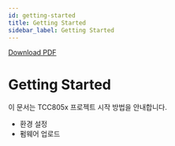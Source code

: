 ```yaml
---
id: getting-started
title: Getting Started
sidebar_label: Getting Started
---
```


<div style={{
  display: 'flex',
  justifyContent: 'flex-end',
  marginTop: '0.5rem',
  marginBottom: '1rem'
}}>
  <a
    href="https://telechips-r2-cdn.ye-eun-kang.workers.dev/Android%2013%20SDK-Getting%20Started%20for%20TCC807x%20V0.40%5BA%5D.pdf"
    download
    style={{
      padding: '6px 12px',
      backgroundColor: '#e3ecf3',
      color: '#333',
      border: '1px solid #ccc',
      borderRadius: '4px',
      fontSize: '13px',
      fontWeight: '500',
      textDecoration: 'none',
      whiteSpace: 'nowrap'
    }}
  >
    Download PDF
  </a>
</div>



# Getting Started

이 문서는 TCC805x 프로젝트 시작 방법을 안내합니다.

- 환경 설정
- 펌웨어 업로드
